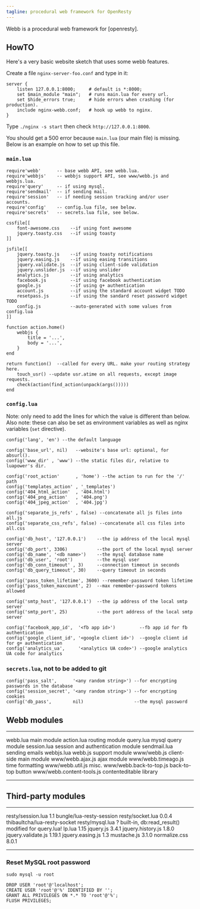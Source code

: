 ```yaml
---
tagline: procedural web framework for OpenResty
---
```


Webb is a procedural web framework for [openresty].

## HowTO

Here's a very basic website sketch that uses some webb features.

Create a file `nginx-server-foo.conf` and type in it:

```
server {
	listen 127.0.0.1:8000;     # default is *:8000;
	set $main_module "main";   # runs main.lua for every url.
	set $hide_errors true;     # hide errors when crashing (for production).
	include nginx-webb.conf;   # hook up webb to nginx.
}
```

Type `./nginx -s start` then check `http://127.0.0.1:8000`.

You should get a 500 error because `main.lua` (our main file) is missing.
Below is an example on how to set up this file.

### `main.lua`

```
require'webb'      -- base webb API, see webb.lua.
require'webbjs'    -- webbjs support API, see www/webb.js and webbjs.lua.
require'query'     -- if using mysql.
require'sendmail'  -- if sending mail.
require'session'   -- if needing session tracking and/or user accounts.
require'config'    -- config.lua file, see below.
require'secrets'   -- secrets.lua file, see below.

cssfile[[
	font-awesome.css    --if using font awesome
	jquery.toasty.css   --if using toasty
]]

jsfile[[
	jquery.toasty.js    --if using toasty notifications
	jquery.easing.js    --if using easing transitions
	jquery.validate.js  --if using client-side validation
	jquery.unslider.js  --if using unslider
	analytics.js        --if using analytics
	facebook.js         --if using facebook authentication
	google.js           --if using g+ authentication
	account.js          --if using the standard account widget TODO
	resetpass.js        --if using the sandard reset password widget TODO
	config.js           --auto-generated with some values from config.lua
]]

function action.home()
	webbjs {
		title = '...',
		body = '...',
	}
end

return function()  --called for every URL. make your routing strategy here.
	touch_usr() --update usr.atime on all requests, except image requests.
	check(action(find_action(unpack(args()))))
end
```

### `config.lua`

Note: only need to add the lines for which the value is different than below.
Also note: these can also be set as environment variables as well as nginx
variables (`set` directive).

```
config('lang', 'en') --the default language

config('base_url', nil)   --website's base url: optional, for absurl().
config('www_dir' , 'www') --the static files dir, relative to luapower's dir.

config('root_action'      , 'home') --the action to run for the '/' path
config('templates_action' , '_templates')
config('404_html_action'  , '404.html')
config('404_png_action'   , '404.png')
config('404_jpeg_action'  , '404.jpg')

config('separate_js_refs' , false) --concatenate all js files into all.js
config('separate_css_refs', false) --concatenate all css files into all.css

config('db_host', '127.0.0.1')    --the ip address of the local mysql server
config('db_port', 3306)           --the port of the local mysql server
config('db_name', '<db name>')    --the mysql database name
config('db_user', 'root')         --the mysql user
config('db_conn_timeout' , 3)     --connection timeout in seconds
config('db_query_timeout', 30)    --query timeout in seconds

config('pass_token_lifetime', 3600) --remember-password token lifetime
config('pass_token_maxcount', 2)  --max remember-password tokens allowed

config('smtp_host', '127.0.0.1')  --the ip address of the local smtp server
config('smtp_port', 25)           --the port address of the local smtp server

config('facebook_app_id',  '<fb app id>')         --fb app id for fb authentication
config('google_client_id', '<google client id>')  --google client id for g+ authentication
config('analytics_ua',     '<analytics UA code>') --google analytics UA code for analytics
```

### `secrets.lua`, not to be added to git

```
config('pass_salt',      '<any random string>') --for encrypting passwords in the database
config('session_secret', '<any random string>') --for encrypting cookies
config('db_pass',        nil)                   --the mysql password
```

## Webb modules

------------------------------ -----------------------------------------------
webb.lua                       main module
action.lua                     routing module
query.lua                      mysql query module
session.lua                    session and authentication module
sendmail.lua                   sending emails
webbjs.lua                     webb.js support module
www/webb.js                    client-side main module
www/webb.ajax.js               ajax module
www/webb.timeago.js            time formatting
www/webb.util.js               misc.
www/webb.back-to-top.js        back-to-top button
www/webb.content-tools.js      contenteditable library
------------------------------ -----------------------------------------------

## Third-party modules

----------------------- ------ -----------------------------------------------
resty/session.lua       1.1    bungle/lua-resty-session
resty/socket.lua        0.0.4  thibaultcha/lua-resty-socket
resty/mysql.lua         ?      built-in, db:read_result() modified for query.lua!
lp.lua                  1.15
jquery.js               3.4.1
jquery.history.js       1.8.0
jquery.validate.js      1.19.1
jquery.easing.js        1.3
mustache.js             3.1.0
normalize.css           8.0.1
----------------------- ------ -----------------------------------------------

### Reset MySQL root password

```
sudo mysql -u root

DROP USER 'root'@'localhost';
CREATE USER 'root'@'%' IDENTIFIED BY '';
GRANT ALL PRIVILEGES ON *.* TO 'root'@'%';
FLUSH PRIVILEGES;
```
